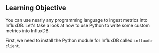 ## Learning Objective

You can use nearly any programming language to ingest metrics into InfluxDB.
Let's take a look at how to use Python to write some custom metrics into InfluxDB.

First, we need to install the Python module for InfluxDB called `influxdb-client`.